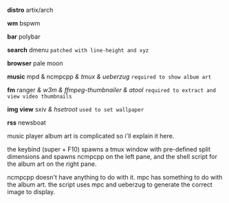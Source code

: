 **distro** artix/arch

**wm** bspwm

**bar** polybar

**search** dmenu `patched with line-height and xyz`

**browser** pale moon

**music** mpd & ncmpcpp *& tmux & ueberzug* `required to show album art`

**fm** ranger *& w3m & ffmpeg-thumbnailer & atool* `required to extract and view video thumbnails`

**img view** sxiv *& hsetroot* `used to set wallpaper`

**rss** newsboat

music player album art is complicated so i'll explain it here.

the keybind (super + F10) spawns a tmux window with pre-defined split dimensions and spawns ncmpcpp on the left pane, and the shell script for the album art on the right pane.

ncmpcpp doesn't have anything to do with it. mpc has something to do with the album art. the script uses mpc and ueberzug to generate the correct image to display.
